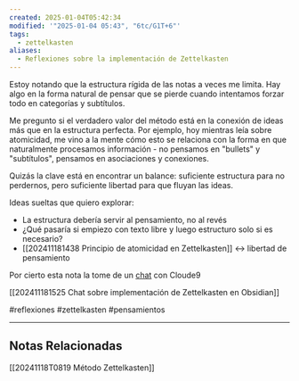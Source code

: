 ```yaml
---
created: 2025-01-04T05:42:34
modified: '"2025-01-04 05:43", "6tc/G1T+6"'
tags:
  - zettelkasten
aliases:
  - Reflexiones sobre la implementación de Zettelkasten
---
```

Estoy notando que la estructura rígida de las notas a veces me limita. Hay algo en la forma natural de pensar que se pierde cuando intentamos forzar todo en categorías y subtítulos.

Me pregunto si el verdadero valor del método está en la conexión de ideas más que en la estructura perfecta. Por ejemplo, hoy mientras leía sobre atomicidad, me vino a la mente cómo esto se relaciona con la forma en que naturalmente procesamos información - no pensamos en "bullets" y "subtítulos", pensamos en asociaciones y conexiones.

Quizás la clave está en encontrar un balance: suficiente estructura para no perdernos, pero suficiente libertad para que fluyan las ideas.

Ideas sueltas que quiero explorar:
- La estructura debería servir al pensamiento, no al revés
- ¿Qué pasaría si empiezo con texto libre y luego estructuro solo si es necesario?
- [[202411181438 Principio de atomicidad en Zettelkasten]] ↔ libertad de pensamiento

Por cierto esta nota la tome de un [chat](https://claude.ai/chat/0465757e-b71b-4f6e-9fd2-dfd74f72fd7a) con Cloude9

[[202411181525 Chat sobre implementación de Zettelkasten en Obsidian]]

#reflexiones #zettelkasten #pensamientos

--- 
## Notas Relacionadas
[[20241118T0819 Método Zettelkasten]]
